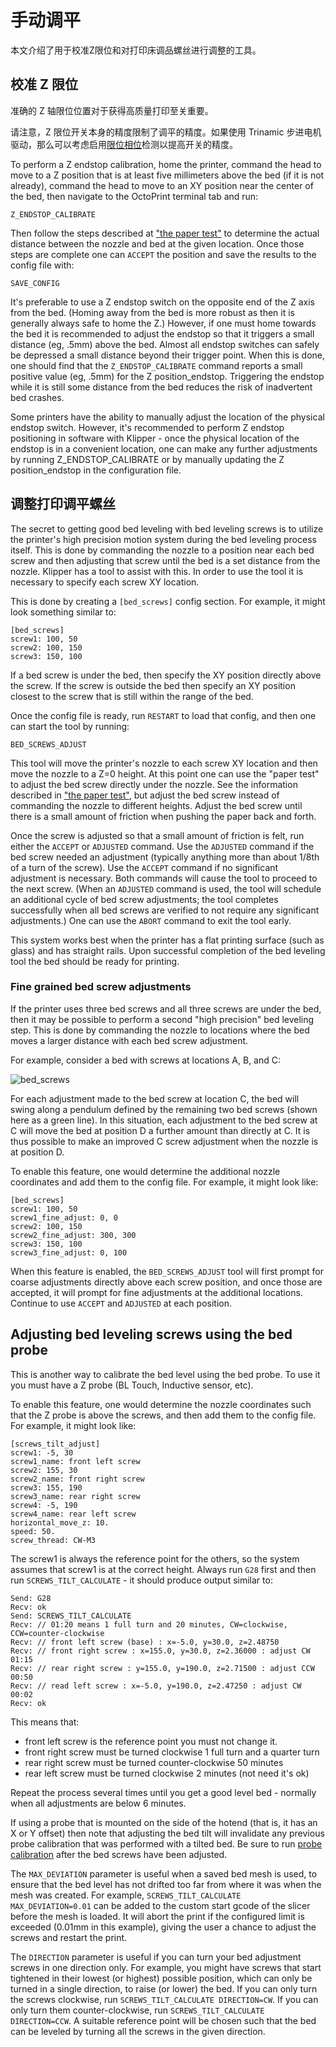 # 手动调平

本文介绍了用于校准Z限位和对打印床调品螺丝进行调整的工具。

## 校准 Z 限位

准确的 Z 轴限位位置对于获得高质量打印至关重要。

请注意，Z 限位开关本身的精度限制了调平的精度。如果使用 Trinamic 步进电机驱动，那么可以考虑启用[限位相位](Endstop_Phase.md)检测以提高开关的精度。

To perform a Z endstop calibration, home the printer, command the head to move to a Z position that is at least five millimeters above the bed (if it is not already), command the head to move to an XY position near the center of the bed, then navigate to the OctoPrint terminal tab and run:

```
Z_ENDSTOP_CALIBRATE
```

Then follow the steps described at ["the paper test"](Bed_Level.md#the-paper-test) to determine the actual distance between the nozzle and bed at the given location. Once those steps are complete one can `ACCEPT` the position and save the results to the config file with:

```
SAVE_CONFIG
```

It's preferable to use a Z endstop switch on the opposite end of the Z axis from the bed. (Homing away from the bed is more robust as then it is generally always safe to home the Z.) However, if one must home towards the bed it is recommended to adjust the endstop so that it triggers a small distance (eg, .5mm) above the bed. Almost all endstop switches can safely be depressed a small distance beyond their trigger point. When this is done, one should find that the `Z_ENDSTOP_CALIBRATE` command reports a small positive value (eg, .5mm) for the Z position_endstop. Triggering the endstop while it is still some distance from the bed reduces the risk of inadvertent bed crashes.

Some printers have the ability to manually adjust the location of the physical endstop switch. However, it's recommended to perform Z endstop positioning in software with Klipper - once the physical location of the endstop is in a convenient location, one can make any further adjustments by running Z_ENDSTOP_CALIBRATE or by manually updating the Z position_endstop in the configuration file.

## 调整打印调平螺丝

The secret to getting good bed leveling with bed leveling screws is to utilize the printer's high precision motion system during the bed leveling process itself. This is done by commanding the nozzle to a position near each bed screw and then adjusting that screw until the bed is a set distance from the nozzle. Klipper has a tool to assist with this. In order to use the tool it is necessary to specify each screw XY location.

This is done by creating a `[bed_screws]` config section. For example, it might look something similar to:

```
[bed_screws]
screw1: 100, 50
screw2: 100, 150
screw3: 150, 100
```

If a bed screw is under the bed, then specify the XY position directly above the screw. If the screw is outside the bed then specify an XY position closest to the screw that is still within the range of the bed.

Once the config file is ready, run `RESTART` to load that config, and then one can start the tool by running:

```
BED_SCREWS_ADJUST
```

This tool will move the printer's nozzle to each screw XY location and then move the nozzle to a Z=0 height. At this point one can use the "paper test" to adjust the bed screw directly under the nozzle. See the information described in ["the paper test"](Bed_Level.md#the-paper-test), but adjust the bed screw instead of commanding the nozzle to different heights. Adjust the bed screw until there is a small amount of friction when pushing the paper back and forth.

Once the screw is adjusted so that a small amount of friction is felt, run either the `ACCEPT` or `ADJUSTED` command. Use the `ADJUSTED` command if the bed screw needed an adjustment (typically anything more than about 1/8th of a turn of the screw). Use the `ACCEPT` command if no significant adjustment is necessary. Both commands will cause the tool to proceed to the next screw. (When an `ADJUSTED` command is used, the tool will schedule an additional cycle of bed screw adjustments; the tool completes successfully when all bed screws are verified to not require any significant adjustments.) One can use the `ABORT` command to exit the tool early.

This system works best when the printer has a flat printing surface (such as glass) and has straight rails. Upon successful completion of the bed leveling tool the bed should be ready for printing.

### Fine grained bed screw adjustments

If the printer uses three bed screws and all three screws are under the bed, then it may be possible to perform a second "high precision" bed leveling step. This is done by commanding the nozzle to locations where the bed moves a larger distance with each bed screw adjustment.

For example, consider a bed with screws at locations A, B, and C:

![bed_screws](img/bed_screws.svg.png)

For each adjustment made to the bed screw at location C, the bed will swing along a pendulum defined by the remaining two bed screws (shown here as a green line). In this situation, each adjustment to the bed screw at C will move the bed at position D a further amount than directly at C. It is thus possible to make an improved C screw adjustment when the nozzle is at position D.

To enable this feature, one would determine the additional nozzle coordinates and add them to the config file. For example, it might look like:

```
[bed_screws]
screw1: 100, 50
screw1_fine_adjust: 0, 0
screw2: 100, 150
screw2_fine_adjust: 300, 300
screw3: 150, 100
screw3_fine_adjust: 0, 100
```

When this feature is enabled, the `BED_SCREWS_ADJUST` tool will first prompt for coarse adjustments directly above each screw position, and once those are accepted, it will prompt for fine adjustments at the additional locations. Continue to use `ACCEPT` and `ADJUSTED` at each position.

## Adjusting bed leveling screws using the bed probe

This is another way to calibrate the bed level using the bed probe. To use it you must have a Z probe (BL Touch, Inductive sensor, etc).

To enable this feature, one would determine the nozzle coordinates such that the Z probe is above the screws, and then add them to the config file. For example, it might look like:

```
[screws_tilt_adjust]
screw1: -5, 30
screw1_name: front left screw
screw2: 155, 30
screw2_name: front right screw
screw3: 155, 190
screw3_name: rear right screw
screw4: -5, 190
screw4_name: rear left screw
horizontal_move_z: 10.
speed: 50.
screw_thread: CW-M3
```

The screw1 is always the reference point for the others, so the system assumes that screw1 is at the correct height. Always run `G28` first and then run `SCREWS_TILT_CALCULATE` - it should produce output similar to:

```
Send: G28
Recv: ok
Send: SCREWS_TILT_CALCULATE
Recv: // 01:20 means 1 full turn and 20 minutes, CW=clockwise, CCW=counter-clockwise
Recv: // front left screw (base) : x=-5.0, y=30.0, z=2.48750
Recv: // front right screw : x=155.0, y=30.0, z=2.36000 : adjust CW 01:15
Recv: // rear right screw : y=155.0, y=190.0, z=2.71500 : adjust CCW 00:50
Recv: // read left screw : x=-5.0, y=190.0, z=2.47250 : adjust CW 00:02
Recv: ok
```

This means that:

- front left screw is the reference point you must not change it.
- front right screw must be turned clockwise 1 full turn and a quarter turn
- rear right screw must be turned counter-clockwise 50 minutes
- rear left screw must be turned clockwise 2 minutes (not need it's ok)

Repeat the process several times until you get a good level bed - normally when all adjustments are below 6 minutes.

If using a probe that is mounted on the side of the hotend (that is, it has an X or Y offset) then note that adjusting the bed tilt will invalidate any previous probe calibration that was performed with a tilted bed. Be sure to run [probe calibration](Probe_Calibrate.md) after the bed screws have been adjusted.

The `MAX_DEVIATION` parameter is useful when a saved bed mesh is used, to ensure that the bed level has not drifted too far from where it was when the mesh was created. For example, `SCREWS_TILT_CALCULATE MAX_DEVIATION=0.01` can be added to the custom start gcode of the slicer before the mesh is loaded. It will abort the print if the configured limit is exceeded (0.01mm in this example), giving the user a chance to adjust the screws and restart the print.

The `DIRECTION` parameter is useful if you can turn your bed adjustment screws in one direction only. For example, you might have screws that start tightened in their lowest (or highest) possible position, which can only be turned in a single direction, to raise (or lower) the bed. If you can only turn the screws clockwise, run `SCREWS_TILT_CALCULATE DIRECTION=CW`. If you can only turn them counter-clockwise, run `SCREWS_TILT_CALCULATE DIRECTION=CCW`. A suitable reference point will be chosen such that the bed can be leveled by turning all the screws in the given direction.
